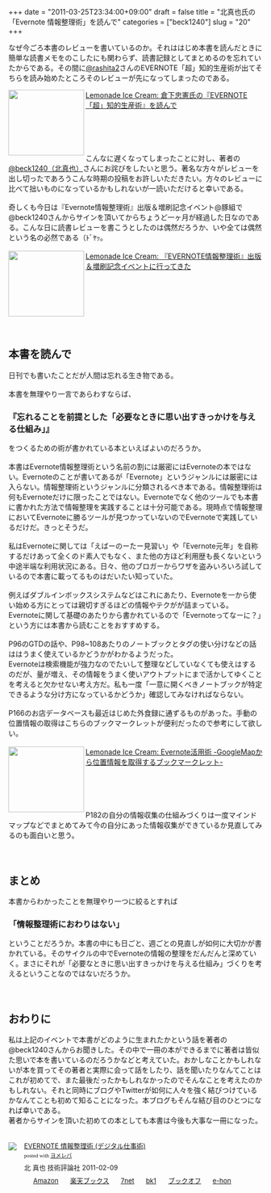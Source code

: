 +++
date = "2011-03-25T23:34:00+09:00"
draft = false
title = "北真也氏の「Evernote 情報整理術」を読んで"
categories = ["beck1240"]
slug = "20"
+++

なぜ今ごろ本書のレビューを書いているのか。それははじめ本書を読んだときに簡単な読書メモをのこしたにも関わらず、読書記録としてまとめるのを忘れていたからである。その間に<a href="http://www.twitter.com/rashita2">@rashita2</a>さんのEVERNOTE「超」知的生産術が出てそちらを読み始めたところそのレビューが先になってしまったのである。<br />
<!--more-->
<a href="http://knknkenken.blogspot.com/2011/03/evernote.html" rel="nofollow" target="_blank"><img align="left" alt="" border="0" class="alignleft" height="130" src="http://capture.heartrails.com/150x130/shadow?http://knknkenken.blogspot.com/2011/03/evernote.html" width="150" /></a><a href="http://knknkenken.blogspot.com/2011/03/evernote.html" rel="nofollow" target="_blank">Lemonade Ice Cream: 倉下忠憲氏の『EVERNOTE「超」知的生産術』を読んで</a><a href="http://b.hatena.ne.jp/entry/http://knknkenken.blogspot.com/2011/03/evernote.html" rel="nofollow" target="_blank"><img alt="" border="0" src="http://b.hatena.ne.jp/entry/image/http://knknkenken.blogspot.com/2011/03/evernote.html" /></a><br />
<br />
<span style="color: grey; font-size: 80%;"></span><br />
<br />
<strong></strong><br />
<br />
こんなに遅くなってしまったことに対し、著者の<a href="http://www.twitter.com/beck1240">@beck1240（北真也）</a>さんにお詫びをしたいと思う。著名な方々がレビューを出し切ったであろうこんな時期の投稿をお許しいただきたい。方々のレビューに比べて拙いものになっているかもしれないが一読いただけると幸いである。<br />
<br />
奇しくも今日は『Evernote情報整理術』出版＆増刷記念イベント@豚組で@beck1240さんからサインを頂いてからちょうど一ヶ月が経過した日なのである。こんな日に読書レビューを書こうとしたのは偶然だろうか、いや全ては偶然という名の必然である（ﾄﾞﾔｯ。<br />
<br />
<a href="http://knknkenken.blogspot.com/2011/02/evernote.html" rel="nofollow" target="_blank"><img align="left" alt="" border="0" class="alignleft" height="130" src="http://capture.heartrails.com/150x130/shadow?http://knknkenken.blogspot.com/2011/02/evernote.html" width="150" /></a><a href="http://knknkenken.blogspot.com/2011/02/evernote.html" rel="nofollow" target="_blank">Lemonade Ice Cream: 『EVERNOTE情報整理術』出版＆増刷記念イベントに行ってきた</a><a href="http://b.hatena.ne.jp/entry/http://knknkenken.blogspot.com/2011/02/evernote.html" rel="nofollow" target="_blank"><img alt="" border="0" src="http://b.hatena.ne.jp/entry/image/http://knknkenken.blogspot.com/2011/02/evernote.html" /></a><br />
<br />
<span style="color: grey; font-size: 80%;"></span><br />
<br />
<strong></strong><br />
<br />
<br />
<br />
<h2>本書を読んで</h2>日刊でも書いたことだが人間は忘れる生き物である。<br />
<br />
本書を無理やり一言であらわすならば、<br />
<h3>『忘れることを前提とした「必要なときに思い出すきっかけを与える仕組み」』</h3>をつくるための術が書かれている本といえばよいのだろうか。<br />
<br />
本書はEvernote情報整理術という名前の割には厳密にはEvernoteの本ではない。Evernoteのことが書いてあるが「Evernote」というジャンルには厳密には入らない。情報整理術というジャンルに分類されるべき本である。情報整理術は何もEvernoteだけに限ったことではない。Evernoteでなく他のツールでも本書に書かれた方法で情報整理を実践することは十分可能である。現時点で情報整理においてEvernoteに勝るツールが見つかっていないのでEvernoteで実践しているだけだ。きっとそうだ。<br />
<br />
私はEvernoteに関しては「えばーのーたー見習い」や「Evernote元年」を自称するだけあって全くのド素人でもなく、また他の方ほど利用歴も長くないという中途半端な利用状況にある。日々、他のブロガーからワザを盗みいろいろ試しているので本書に載ってるものはだいたい知っていた。<br />
<br />
例えばダブルインボックスシステムなどはこれにあたり、Evernoteを一から使い始める方にとっては親切すぎるほどの情報やテクがが詰まっている。Evernoteに関して基礎のあたりから書かれているので「Evernoteってなーに？」という方には本書から読むことをおすすめする。<br />
<br />
P96のGTDの話や、P98~108あたりのノートブックとタグの使い分けなどの話ははうまく使えているかどうかがわかるようだった。<br />
Evernoteは検索機能が強力なのでたいして整理などしていなくても使えはするのだが、量が増え、その情報をうまく使いアウトプットにまで活かしてゆくことを考えると欠かせない考え方だ。私も一度「一意に開くべきノートブックが特定できるような分け方になっているかどうか」確認してみなければならない。<br />
<br />
P166のお店データベースも最近はじめた外食録に通ずるものがあった。手動の位置情報の取得はこちらのブックマークレットが便利だったので参考にして欲しい。<br />
<a href="http://b.hatena.ne.jp/entry/http://web-marketing.zako.org/google/google-map/google-maps-bookmarklet.html" rel="nofollow" target="_blank"><img alt="" border="0" src="http://b.hatena.ne.jp/entry/image/http://web-marketing.zako.org/google/google-map/google-maps-bookmarklet.html" /></a><br />
<br />
<a href="http://knknkenken.blogspot.com/2011/03/evernote-googlemap.html" rel="nofollow" target="_blank"><img align="left" alt="" border="0" class="alignleft" height="130" src="http://capture.heartrails.com/150x130/shadow?http://knknkenken.blogspot.com/2011/03/evernote-googlemap.html" width="150" /></a><a href="http://knknkenken.blogspot.com/2011/03/evernote-googlemap.html" rel="nofollow" target="_blank">Lemonade Ice Cream: Evernote活用術 -GoogleMapから位置情報を取得するブックマークレット-</a><a href="http://b.hatena.ne.jp/entry/http://knknkenken.blogspot.com/2011/03/evernote-googlemap.html" rel="nofollow" target="_blank"><img alt="" border="0" src="http://b.hatena.ne.jp/entry/image/http://knknkenken.blogspot.com/2011/03/evernote-googlemap.html" /></a><br />
<br />
<span style="color: grey; font-size: 80%;"></span><br />
<br />
<strong></strong><br />
<br />
P182の自分の情報収集の仕組みづくりは一度マインドマップなどでまとめてみて今の自分にあった情報収集ができているか見直してみるのも面白いと思う。<br />
<br />
<br />
<h2>まとめ</h2>本書からわかったことを無理やり一つに絞るとすれば<br />
<h3>「情報整理術におわりはない」</h3>ということだろうか。本書の中にも日ごと、週ごとの見直しが如何に大切かが書かれている。そのサイクルの中でEvernoteの情報の整理をだんだんと深めていく。まさにそれが「必要なときに思い出すきっかけを与える仕組み」づくりを考えるということなのではないだろうか。<br />
<br />
<br />
<h2>おわりに</h2>私は上記のイベントで本書がどのように生まれたかという話を著者の@beck1240さんからお聞きした。その中で一冊の本ができるまでに著者は皆似た思いで本を書いているのだろうかなどと考えていた。おかしなことかもしれないが本を買ってその著者と実際に会って話をしたり、話を聞いたりなんてことはこれが初めてで、また最後だったかもしれなかったのでそんなことを考えたのかもしれない。それと同時にブログやTwitterが如何に人々を強く結びつけているかなんてことも初めて知ることになった。本ブログもそんな結び目のひとつになれば幸いである。<br />
著者からサインを頂いた初めての本としても本書は今後も大事な一冊になった。<br />
<br />
<a href="http://www.flickr.com/photos/knkn.kenken/5558697912/" rel="nofollow" target="_blank" title="1000000254 by knkn.kenken, on Flickr"><img class="flickr_photo" src="http://farm6.static.flickr.com/5023/5558697912_c9592effc2.jpg" alt="" /></a><br />
<br />
<div class="booklink-box" style="font-size: small; overflow: hidden; padding-bottom: 20px; text-align: left; zoom: 1;"><div class="booklink-image" style="float: left; margin: 0 15px 10px 0;"><a href="http://c.af.moshimo.com/af/c/assignment/external?a_id=54680&amp;p_id=170&amp;pc_id=185&amp;pl_id=4062&amp;s_v=b5Rz2P0601xu&amp;url=http%3A%2F%2Fwww.amazon.co.jp%2Fexec%2Fobidos%2FASIN%2F4774145181%2Fref%3Dnosim" name="booklink" rel="nofollow" target="_blank"><img src="http://ecx.images-amazon.com/images/I/41i2-V1z55L._SL160_.jpg" style="border: none;" /></a></div><div class="booklink-info" style="line-height: 120%; overflow: hidden; zoom: 1;"><div class="booklink-name" style="line-height: 120%; margin-bottom: 10px;"><a href="http://c.af.moshimo.com/af/c/assignment/external?a_id=54680&amp;p_id=170&amp;pc_id=185&amp;pl_id=4062&amp;s_v=b5Rz2P0601xu&amp;url=http%3A%2F%2Fwww.amazon.co.jp%2Fexec%2Fobidos%2FASIN%2F4774145181%2Fref%3Dnosim" name="booklink" rel="nofollow" target="_blank">EVERNOTE 情報整理術 (デジタル仕事術)</a><br />
<div class="booklink-powered-date" style="font-family: verdana; font-size: 8pt; line-height: 120%; margin-top: 5px;">posted with <a href="http://yomereba.com/" target="_blank">ヨメレバ</a></div></div><div class="booklink-detail" style="margin-bottom: 5px;">北 真也 技術評論社 2011-02-09    </div><div class="booklink-link2" style="margin-top: 10px;"><div class="shoplinkamazon" style="background: url('http://img.yomereba.com/yl.gif') 0 0 no-repeat; display: inline; margin-right: 5px; padding: 2px 0 2px 18px; white-space: nowrap;"><a href="http://c.af.moshimo.com/af/c/assignment/external?a_id=54680&amp;p_id=170&amp;pc_id=185&amp;pl_id=4062&amp;s_v=b5Rz2P0601xu&amp;url=http%3A%2F%2Fwww.amazon.co.jp%2Fexec%2Fobidos%2FASIN%2F4774145181%2Fref%3Dnosim" rel="nofollow" target="_blank" title="アマゾン">Amazon</a></div><div class="shoplinkrakuten" style="background: url('http://img.yomereba.com/yl.gif') 0 -50px no-repeat; display: inline; margin-right: 5px; padding: 2px 0 2px 18px; white-space: nowrap;"><a href="http://pt.afl.rakuten.co.jp/c/06fc62ad.785ec845/?url=http%3A%2F%2Fbooks.rakuten.co.jp%2Frb%2F6889308%2F" rel="nofollow" target="_blank" title="楽天市場">楽天ブックス</a></div><div class="shoplinkseven" style="background: url('http://img.yomereba.com/yl.gif') 0 -100px no-repeat; display: inline; margin-right: 5px; padding: 2px 0 2px 18px; white-space: nowrap;"><a href="http://click.linksynergy.com/fs-bin/click?id=vdnwkpJC2r0&amp;subid=&amp;offerid=197738.1&amp;type=10&amp;tmpid=1787&amp;RD_PARM1=http%253A%252F%252Fwww.7netshopping.jp%252Fbooks%252Fsearch_result%252F%253Fctgy%253Dbooks%2526code%253D4774145181" rel="nofollow" target="_blank" title="セブンネットショッピング">7net</a></div><div class="shoplinkbk1" style="background: url('http://img.yomereba.com/yl.gif') 0 -150px no-repeat; display: inline; margin-right: 5px; padding: 2px 0 2px 18px; white-space: nowrap;"><a href="http://ck.jp.ap.valuecommerce.com/servlet/referral?sid=2125564&amp;pid=879236595&amp;vc_url=http%3A%2F%2Fwww.bk1.jp%2FkeywordSearchResult%2F%3Fkeyword%3D4774145181" target="_blank" title="bk1">bk1<img border="0" height="1" src="http://ad.jp.ap.valuecommerce.com/servlet/gifbanner?sid=2125564&amp;pid=879236595" width="1" /></a></div><div class="shoplinkbookoff" style="background: url('http://img.yomereba.com/yl.gif') 0 -200px no-repeat; display: inline; margin-right: 5px; padding: 2px 0 2px 18px; white-space: nowrap;"><a href="http://click.linksynergy.com/fs-bin/click?id=vdnwkpJC2r0&amp;subid=&amp;offerid=169505.1&amp;type=10&amp;tmpid=3677&amp;RD_PARM1=http%253A%252F%252Fwww.bookoffonline.co.jp%252Fdisplay%252FL001%252Cbg%253D12%252Cq%253D9784774145181" rel="nofollow" target="_blank" title="ブックオフオンライン">ブックオフ</a></div><div class="shoplinkehon" style="background: url('http://img.yomereba.com/yl.gif') 0 -250px no-repeat; display: inline; margin-right: 5px; padding: 2px 0 2px 18px; white-space: nowrap;"><a href="http://ck.jp.ap.valuecommerce.com/servlet/referral?sid=2125564&amp;pid=879236583&amp;vc_url=http%3A%2F%2Fwww.e-hon.ne.jp%2Fbec%2FSA%2FDetail%3FrefISBN%3D4774145181" target="_blank" title="e-hon">e-hon<img border="0" height="1" src="http://ad.jp.ap.valuecommerce.com/servlet/gifbanner?sid=2125564&amp;pid=879236583" width="1" /></a></div></div></div></div><br />

